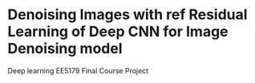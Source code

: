 # Denoising Images with ref Residual Learning of Deep CNN for Image Denoising model
Deep learning EE5179 Final  Course Project
